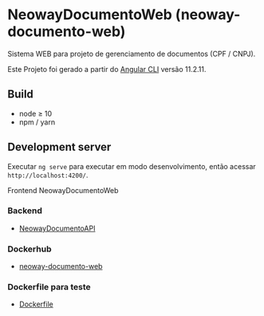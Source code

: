 # NeowayDocumentoWeb (neoway-documento-web)

Sistema WEB para projeto de gerenciamento de documentos (CPF / CNPJ).

Este Projeto foi gerado a partir do [Angular CLI](https://github.com/angular/angular-cli) versão 11.2.11.

## Build

- node ≥ 10
- npm / yarn

## Development server

Executar `ng serve` para executar em modo desenvolvimento, então acessar `http://localhost:4200/`.

Frontend NeowayDocumentoWeb

### Backend

- [NeowayDocumentoAPI](https://github.com/renatoalvesbelem/neoway-documento-api)

### Dockerhub

- [neoway-documento-web](https://hub.docker.com/repository/docker/renatoalvesbelem/neoway-documento-web)

### Dockerfile para teste

- [Dockerfile](https://github.com/renatoalvesbelem/neoway-documento-dockerfile)
